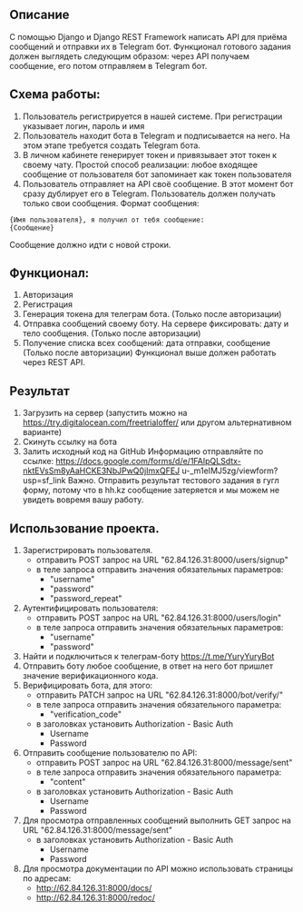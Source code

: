 ## Описание
С помощью Django и Django REST Framework написать API для приёма сообщений и
отправки их в Telegram бот.
Функционал готового задания должен выглядеть следующим образом: через API
получаем сообщение, его потом отправляем в Telegram бот.
## Схема работы:
1. Пользователь регистрируется в нашей системе. При регистрации указывает
логин, пароль и имя
2. Пользователь находит бота в Telegram и подписывается на него. На этом этапе
требуется создать Telegram бота.
3. В личном кабинете генерирует токен и привязывает этот токен к своему чату.
Простой способ реализации: любое входящее сообщение от пользователя бот
запоминает как токен пользователя
4. Пользователь отправляет на API своё сообщение. В этот момент бот сразу
дублирует его в Telegram. Пользователь должен получать только свои
сообщения.
Формат сообщения:
```
{Имя пользователя}, я получил от тебя сообщение:
{Сообщение}
```
Сообщение должно идти с новой строки.
## Функционал:
1. Авторизация
2. Регистрация
3. Генерация токена для телеграм бота. (Только после авторизации)
4. Отправка сообщений своему боту. На сервере фиксировать: дату и тело
сообщения. (Только после авторизации)
5. Получение списка всех сообщений: дата отправки, сообщение (Только после
авторизации)
Функционал выше должен работать через REST API.
## Результат
1. Загрузить на сервер (запустить можно на https://try.digitalocean.com/freetrialoffer/
или другом альтернативном варианте)
2. Скинуть ссылку на бота
3. Залить исходный код на GitHub
Информацию отправляйте по ссылке:
https://docs.google.com/forms/d/e/1FAIpQLSdtx-nktEVsSm8yAaHCKE3NbJPwQ0jImxQFEJ
u-_m1eIMJ5zg/viewform?usp=sf_link
Важно. Отправить результат тестового задания в гугл форму, потому что в hh.kz
сообщение затеряется и мы можем не увидеть вовремя вашу работу.


## Использование проекта.

1. Зарегистрировать пользователя.
    -   отправить POST запрос на URL "62.84.126.31:8000/users/signup"
    -  в теле запроса отправить значения обязательных параметров:
        - "username"
        - "password"
        - "password_repeat"
2. Аутентифицировать пользователя:
    - отправить POST запрос на URL "62.84.126.31:8000/users/login"
    - в теле запроса отправить значения обязательных параметров:
        - "username"
        - "password"
3. Найти и подключиться к телеграм-боту https://t.me/YuryYuryBot
4. Отправить боту любое сообщение, в ответ на него бот пришлет значение верификационного кода.
5. Верифицировать бота, для этого:
    - отправить PATCH запрос на URL "62.84.126.31:8000/bot/verify/"
    - в теле запроса отправить значения обязательного параметра:
        - "verification_code"
    - в заголовках установить Authorization - Basic Auth
        - Username
        - Password
6. Отправить сообщение пользователю по API:
    - отправить POST запрос на URL "62.84.126.31:8000/message/sent"
    - в теле запроса отправить значения обязательного параметра:
        - "content"
    - в заголовках установить Authorization - Basic Auth
        - Username
        - Password
7. Для просмотра отправленных сообщений выполнить GET запрос на URL "62.84.126.31:8000/message/sent"
    - в заголовках установить Authorization - Basic Auth
        - Username
        - Password
8. Для просмотра документации по API можно использовать страницы по адресам:
   - http://62.84.126.31:8000/docs/
   - http://62.84.126.31:8000/redoc/